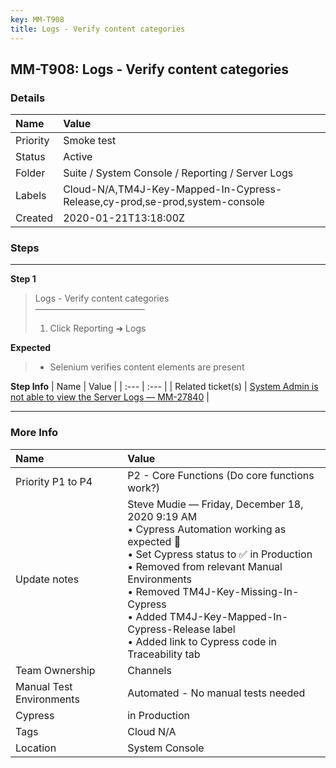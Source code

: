 ```yaml
---
key: MM-T908
title: Logs - Verify content categories
---
```


## MM-T908: Logs - Verify content categories

### Details

| Name     | Value                                                                       |
| :------- | :-------------------------------------------------------------------------- |
| Priority | Smoke test                                                                  |
| Status   | Active                                                                      |
| Folder   | Suite / System Console / Reporting / Server Logs                            |
| Labels   | Cloud-N/A,TM4J-Key-Mapped-In-Cypress-Release,cy-prod,se-prod,system-console |
| Created  | 2020-01-21T13:18:00Z                                                        |

### Steps

<hr/>

**Step 1**

> <article>Logs - Verify content categories<br>–––––––––––––––––––––––––<ol><li>Click Reporting ➜ Logs</li></ol></article>

**Expected**

> <article><ul><li>Selenium verifies content elements are present</li></ul></article>

**Step Info**
| Name | Value |
| :--- | :--- |
| Related ticket(s) | <a href="https://mattermost.atlassian.net/browse/MM-27840">System Admin is not able to view the Server Logs — MM-27840</a> |

<hr/>

### More Info

| Name                     | Value                                                                                                                                                                                                                                                                                                                                    |
| :----------------------- | :--------------------------------------------------------------------------------------------------------------------------------------------------------------------------------------------------------------------------------------------------------------------------------------------------------------------------------------- |
| Priority P1 to P4        | P2 - Core Functions (Do core functions work?)                                                                                                                                                                                                                                                                                            |
| Update notes             | Steve Mudie — Friday, December 18, 2020 9:19 AM<br>• Cypress Automation working as expected 🎉<br>• Set Cypress status to ✅ in Production<br>• Removed from relevant Manual Environments<br>• Removed TM4J-Key-Missing-In-Cypress<br>• Added TM4J-Key-Mapped-In-Cypress-Release label<br>• Added link to Cypress code in Traceability tab |
| Team Ownership           | Channels                                                                                                                                                                                                                                                                                                                                 |
| Manual Test Environments | Automated - No manual tests needed                                                                                                                                                                                                                                                                                                       |
| Cypress                  | in Production                                                                                                                                                                                                                                                                                                                            |
| Tags                     | Cloud N/A                                                                                                                                                                                                                                                                                                                                |
| Location                 | System Console                                                                                                                                                                                                                                                                                                                           |
